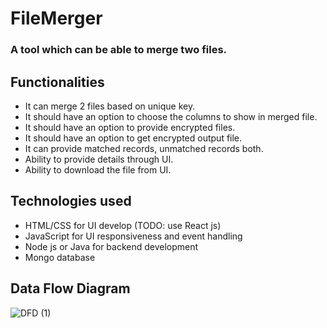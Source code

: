 # FileMerger
### A tool which can be able to merge two files.




##  Functionalities 
- It can merge 2 files based on unique key.
- It should have an option to choose the columns to show in merged file.
- It should have an option to provide encrypted files.
- It should have an option to get encrypted output file.
- It can provide matched records, unmatched records both.
- Ability to provide details through UI.
- Ability to download the file from UI.



##  Technologies used 
- HTML/CSS for UI develop (TODO: use React js)
- JavaScript for UI responsiveness and event handling
- Node js or Java for backend development
- Mongo database



##  Data Flow Diagram 

![DFD (1)](https://user-images.githubusercontent.com/66838782/231953347-9e734873-7e13-4d4a-b166-adbd3a793021.svg)
